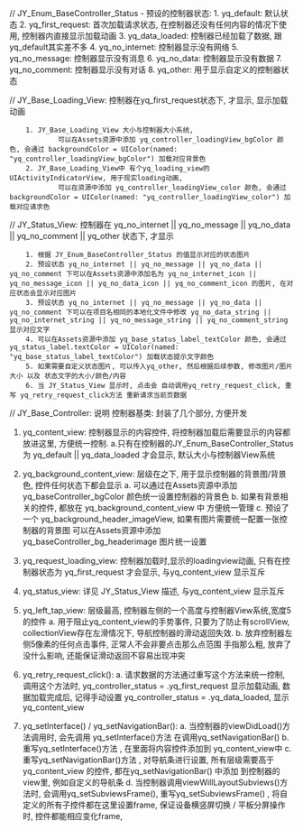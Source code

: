 
//  JY_Enum_BaseController_Status
    - 预设的控制器状态:
        1. yq_default: 默认状态
        2. yq_first_request: 首次加载请求状态, 在控制器还没有任何内容的情况下使用, 控制器内直接显示加载动画
        3. yq_data_loaded: 控制器已经加载了数据, 跟yq_default其实差不多
        4. yq_no_internet: 控制器显示没有网络
        5. yq_no_message: 控制器显示没有消息
        6. yq_no_data: 控制器显示没有数据
        7. yq_no_comment: 控制器显示没有对话
        8. yq_other: 用于显示自定义的控制器状态


//  JY_Base_Loading_View: 控制器在yq_first_request状态下, 才显示, 显示加载动画

        1. JY_Base_Loading_View 大小与控制器大小系统,
                可以在Assets资源中添加 yq_controller_loadingView_bgColor 颜色, 会通过 backgroundColor = UIColor(named: "yq_controller_loadingView_bgColor") 加载对应背景色
        2. JY_Base_Loading_View中 有个yq_loading_view的UIActivityIndicatorView, 用于现实loading动画,
                可以在资源中添加 yq_controller_loadingView_color 颜色, 会通过 backgroundColor = UIColor(named: "yq_controller_loadingView_color") 加载对应请求色


//  JY_Status_View: 控制器在 yq_no_internet || yq_no_message || yq_no_data || yq_no_comment || yq_other 状态下, 才显示

        1. 根据 JY_Enum_BaseController_Status 的值显示对应的状态图片
        2. 预设状态 yq_no_internet || yq_no_message || yq_no_data || yq_no_comment 下可以在Assets资源中添加名为 yq_no_internet_icon || yq_no_message_icon || yq_no_data_icon || yq_no_comment_icon 的图片, 在对应状态会显示对应图片
        3. 预设状态 yq_no_internet || yq_no_message || yq_no_data || yq_no_comment 下可以在项目名相同的本地化文件中修改 yq_no_data_string || yq_no_internet_string || yq_no_message_string || yq_no_comment_string 显示对应文字
        4. 可以在Assets资源中添加 yq_base_status_label_textColor 颜色, 会通过 yq_status_label.textColor = UIColor(named: "yq_base_status_label_textColor") 加载状态提示文字颜色
        5. 如果需要自定义状态图片, 可以传入yq_other, 然后根据后续参数, 修改图片/图片大小 以及 状态文字的大小/颜色/内容
        6. 当 JY_Status_View 显示时, 点击会 自动调用yq_retry_request_click, 重写 yq_retry_request_click方法 重新请求当前页数据


//  JY_Base_Controller: 说明
控制器基类: 封装了几个部分, 方便开发
1. yq_content_view: 控制器显示的内容控件, 将控制器加载后需要显示的内容都放进这里, 方便统一控制.
    a.只有在控制器的JY_Enum_BaseController_Status 为 yq_default || yq_data_loaded 才会显示, 默认大小与控制器View系统

2. yq_background_content_view: 层级在之下, 用于显示控制器的背景图/背景色, 控件任何状态下都会显示
    a. 可以通过在Assets资源中添加 yq_baseController_bgColor 颜色统一设置控制器的背景色
    b. 如果有背景相关的控件, 都放在 yq_background_content_view 中 方便统一管理
    c. 预设了一个 yq_background_header_imageView, 如果有图片需要统一配置一张控制器的背景图 可以在Assets资源中添加 yq_baseController_bg_headerimage 图片统一设置

3. yq_request_loading_view: 控制器加载时,显示的loadingview动画, 只有在控制器状态为 yq_first_request 才会显示, 与yq_content_view 显示互斥

4. yq_status_view: 详见 JY_Status_View 描述, 与yq_content_view 显示互斥

5. yq_left_tap_view: 层级最高, 控制器左侧的一个高度与控制器View系统,宽度5的控件
    a. 用于阻止yq_content_view的手势事件, 只要为了防止有scrollView, collectionView存在左滑情况下, 导航控制器的滑动返回失效.
    b. 放弃控制器左侧5像素的任何点击事件, 正常人不会非要点击那么点范围 手指那么粗, 放弃了没什么影响, 还能保证滑动返回不容易出现冲突

6. yq_retry_request_click():
a. 请求数据的方法通过重写这个方法来统一控制, 调用这个方法时, yq_controller_status = .yq_first_request 显示加载动画, 数据加载完成后, 记得手动设置 yq_controller_status = .yq_data_loaded, 显示yq_content_view

7. yq_setInterface() / yq_setNavigationBar():
    a. 当控制器的viewDidLoad()方法调用时, 会先调用 yq_setInterface()方法 在调用yq_setNavigationBar()
    b. 重写yq_setInterface()方法 , 在里面将内容控件添加到 yq_content_view中
    c. 重写yq_setNavigationBar()方法 , 对导航条进行设置, 所有层级需要高于 yq_content_view 的控件, 都在yq_setNavigationBar() 中添加 到控制器的view里, 例如自定义的导航条
    d. 当控制器调用viewWillLayoutSubviews()方法时, 会调用yq_setSubviewsFrame(), 重写yq_setSubviewsFrame() , 将自定义的所有子控件都在这里设置frame, 保证设备横竖屏切换 / 平板分屏操作时, 控件都能相应变化frame,

